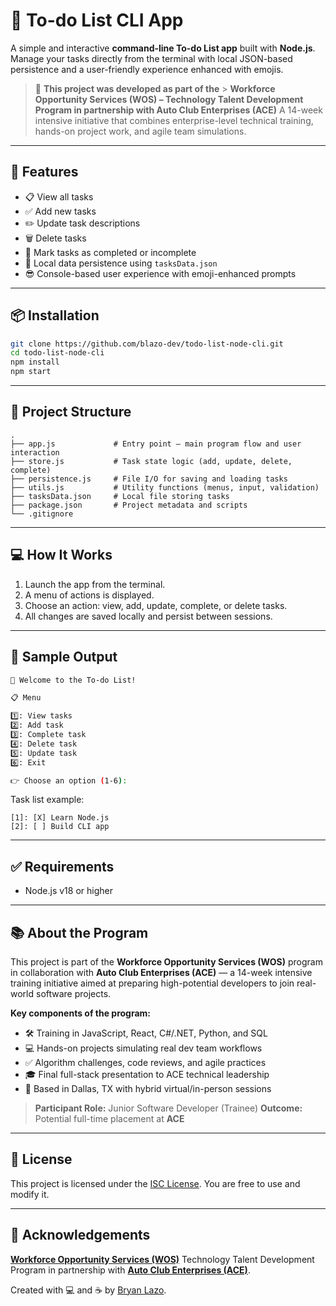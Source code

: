 # 📝 To-do List CLI App

A simple and interactive **command-line To-do List app** built with **Node.js**. Manage your tasks directly from the terminal with local JSON-based persistence and a user-friendly experience enhanced with emojis.

> 🧩 **This project was developed as part of the** > **Workforce Opportunity Services (WOS) – Technology Talent Development Program in partnership with Auto Club Enterprises (ACE)**
> A 14-week intensive initiative that combines enterprise-level technical training, hands-on project work, and agile team simulations.

---

## 🚀 Features

-   📋 View all tasks
-   ✅ Add new tasks
-   ✏️ Update task descriptions
-   🗑️ Delete tasks
-   🔁 Mark tasks as completed or incomplete
-   💾 Local data persistence using `tasksData.json`
-   😎 Console-based user experience with emoji-enhanced prompts

---

## 📦 Installation

```bash
git clone https://github.com/blazo-dev/todo-list-node-cli.git
cd todo-list-node-cli
npm install
npm start
```

---

## 📂 Project Structure

```
.
├── app.js             # Entry point – main program flow and user interaction
├── store.js           # Task state logic (add, update, delete, complete)
├── persistence.js     # File I/O for saving and loading tasks
├── utils.js           # Utility functions (menus, input, validation)
├── tasksData.json     # Local file storing tasks
├── package.json       # Project metadata and scripts
└── .gitignore
```

---

## 💻 How It Works

1. Launch the app from the terminal.
2. A menu of actions is displayed.
3. Choose an action: view, add, update, complete, or delete tasks.
4. All changes are saved locally and persist between sessions.

---

## 🧪 Sample Output

```bash
📝 Welcome to the To-do List!

📋 Menu

1️⃣: View tasks
2️⃣: Add task
3️⃣: Complete task
4️⃣: Delete task
5️⃣: Update task
6️⃣: Exit

👉 Choose an option (1-6):
```

Task list example:

```
[1]: [X] Learn Node.js
[2]: [ ] Build CLI app
```

---

## ✅ Requirements

-   Node.js v18 or higher

---

## 📚 About the Program

This project is part of the **Workforce Opportunity Services (WOS)** program in collaboration with **Auto Club Enterprises (ACE)** — a 14-week intensive training initiative aimed at preparing high-potential developers to join real-world software projects.

**Key components of the program:**

-   🛠️ Training in JavaScript, React, C#/.NET, Python, and SQL
-   💻 Hands-on projects simulating real dev team workflows
-   ✅ Algorithm challenges, code reviews, and agile practices
-   🎓 Final full-stack presentation to ACE technical leadership
-   📍 Based in Dallas, TX with hybrid virtual/in-person sessions

> **Participant Role:** Junior Software Developer (Trainee)
> **Outcome:** Potential full-time placement at **ACE**

---

## 📄 License

This project is licensed under the [ISC License](https://opensource.org/licenses/ISC). You are free to use and modify it.

---

## 🙌 Acknowledgements

[**Workforce Opportunity Services (WOS)**](https://www.linkedin.com/company/workforce-opportunity-services)
Technology Talent Development Program in partnership with [**Auto Club Enterprises (ACE)**](https://www.linkedin.com/company/aaa-auto-club-enterprises/).

Created with 💻 and ☕ by [Bryan Lazo](https://github.com/blazo-dev).
